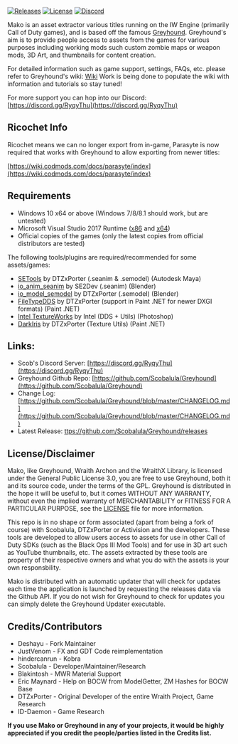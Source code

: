 [![Releases](https://img.shields.io/github/downloads/Scobalula/Greyhound/total.svg)](https://github.com/Scobalula/Greyhound/releases) [![License](https://img.shields.io/github/license/Scobalula/Greyhound.svg)](https://github.com/Scobalula/Greyhound/blob/master/LICENSE) [![Discord](https://img.shields.io/badge/chat-Discord-blue.svg)](https://discord.gg/RyqyThu)

Mako is an asset extractor various titles running on the IW Engine (primarily Call of Duty games), and is based off the famous [Greyhound](https://github.com/Scobalula/Greyhound). Greyhound's aim is to provide people access to assets from the games for various purposes including working mods such custom zombie maps or weapon mods, 3D Art, and thumbnails for content creation.

For detailed information such as game support, settings, FAQs, etc. please refer to Greyhound's wiki: [Wiki](https://scobalula.github.io/Greyhound/) Work is being done to populate the wiki with information and tutorials so stay tuned!

For more support you can hop into our Discord: [https://discord.gg/RyqyThu](https://discord.gg/RyqyThu)

## Ricochet Info

Ricochet means we can no longer export from in-game, Parasyte is now required that works with Greyhound to allow exporting from newer titles:

[https://wiki.codmods.com/docs/parasyte/index](https://wiki.codmods.com/docs/parasyte/index)

## Requirements

* Windows 10 x64 or above (Windows 7/8/8.1 should work, but are untested)
* Microsoft Visual Studio 2017 Runtime ([x86](https://aka.ms/vs/16/release/vc_redist.x86.exe) and [x64](https://aka.ms/vs/16/release/vc_redist.x64.exe))
* Official copies of the games (only the latest copies from official distributors are tested)

The following tools/plugins are required/recommended for some assets/games:

* [SETools](https://github.com/dtzxporter/SETools) by DTZxPorter (.seanim & .semodel) (Autodesk Maya)
* [io_anim_seanim](https://github.com/SE2Dev/io_anim_seanim) by SE2Dev (.seanim) (Blender)
* [io_model_semodel](https://github.com/dtzxporter/io_model_semodel) by DTZxPorter (.semodel) (Blender)
* [FileTypeDDS](https://github.com/dtzxporter/FileTypeDDS) by DTZxPorter (support in Paint .NET for newer DXGI formats) (Paint .NET)
* [Intel TextureWorks](https://software.intel.com/en-us/articles/intel-texture-works-plugin) by Intel (DDS + Utils) (Photoshop)
* [DarkIris](https://aviacreations.com/modme/index.php?view=topic&tid=831) by DTZxPorter (Texture Utils) (Paint .NET)

## Links:
* Scob's Discord Server: [https://discord.gg/RyqyThu](https://discord.gg/RyqyThu)
* Greyhound Github Repo: [https://github.com/Scobalula/Greyhound](https://github.com/Scobalula/Greyhound)
* Change Log: [https://github.com/Scobalula/Greyhound/blob/master/CHANGELOG.md](https://github.com/Scobalula/Greyhound/blob/master/CHANGELOG.md)
* Latest Release: [ttps://github.com/Scobalula/Greyhound/releases](https://github.com/Scobalula/Greyhound/releases)

## License/Disclaimer

Mako, like Greyhound, Wraith Archon and the WraithX Library, is licensed under the General Public License 3.0, you are free to use Greyhound, both it and its source code, under the terms of the GPL. Greyhound is distributed in the hope it will be useful to, but it comes WITHOUT ANY WARRANTY, without even the implied warranty of MERCHANTABILITY or FITNESS FOR A PARTICULAR PURPOSE, see the [LICENSE](https://github.com/Scobalula/Greyhound/blob/master/LICENSE) file for more information.

This repo is in no shape or form associated (apart from being a fork of course) with Scobalula, DTZxPorter or Activision and the developers. These tools are developed to allow users access to assets for use in other Call of Duty SDKs (such as the Black Ops III Mod Tools) and for use in 3D art such as YouTube thumbnails, etc. The assets extracted by these tools are property of their respective owners and what you do with the assets is your own responsbility.

Mako is distributed with an automatic updater that will check for updates each time the application is launched by requesting the releases data via the Github API. If you do not wish for Greyhound to check for updates you can simply delete the Greyhound Updater executable.

## Credits/Contributors

* Deshayu - Fork Maintainer
* JustVenom - FX and GDT Code reimplementation
* hindercanrun - Kobra
* Scobalula - Developer/Maintainer/Research
* Blakintosh - MWR Material Support
* Eric Maynard - Help on BOCW from ModelGetter, ZM Hashes for BOCW Base
* DTZxPorter - Original Developer of the entire Wraith Project, Game Research
* ID-Daemon - Game Research

**If you use Mako or Greyhound in any of your projects, it would be highly appreciated if you credit the people/parties listed in the Credits list.**
